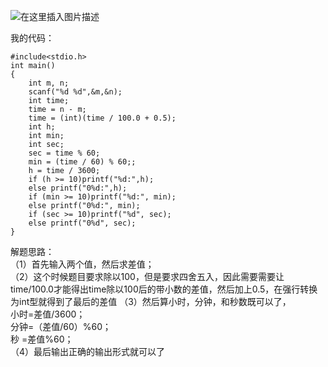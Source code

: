 ﻿![在这里插入图片描述](https://img-blog.csdnimg.cn/20190809161335581.png?x-oss-process=image/watermark,type_ZmFuZ3poZW5naGVpdGk,shadow_10,text_aHR0cHM6Ly9ibG9nLmNzZG4ubmV0L3UwMTIwMTE5MTI=,size_16,color_FFFFFF,t_70)  
  
  我的代码：  
  

```
#include<stdio.h>
int main()
{
	int m, n;
	scanf("%d %d",&m,&n);
	int time;
	time = n - m;
	time = (int)(time / 100.0 + 0.5);
	int h;
	int min;
	int sec;
	sec = time % 60;
	min = (time / 60) % 60;;
	h = time / 3600;
	if (h >= 10)printf("%d:",h);
	else printf("0%d:",h);
	if (min >= 10)printf("%d:", min);
	else printf("0%d:", min);
	if (sec >= 10)printf("%d", sec);
	else printf("0%d", sec);
}
```
 
 解题思路：  
 （1）首先输入两个值，然后求差值；  
 （2）这个时候题目要求除以100，但是要求四舍五入，因此需要需要让time/100.0才能得出time除以100后的带小数的差值，然后加上0.5，在强行转换为int型就得到了最后的差值
 （3）然后算小时，分钟，和秒数既可以了，  
 小时=差值/3600；  
 分钟=（差值/60）%60；  
 秒    =差值%60；  
 （4）最后输出正确的输出形式就可以了
